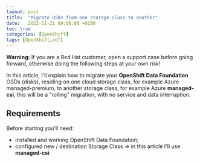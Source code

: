 ```yaml
---
layout: post
title:  "Migrate OSDs from one storage class to another"
date:   2022-11-21 09:00:00 +0100
toc: true
categories: [OpenShift]
tags: [OpenShift,odf]
---
```

**Warning:** If you are a Red Hat customer, open a support case before going forward, otherwise doing the following steps at your own risk!

In this article, I'll explain how to migrate your **OpenShift Data Foundation** OSDs (disks), residing on one cloud storage class, for example Azure managed-premium, to another storage class, for example Azure **managed-csi**, this will be a "rolling" migration, with no service and data interruption.

## Requirements
Before starting you'll need:

- installed and working OpenShift Data Foundation;
- configured new / destination Storage Class => in this article I'll use **managed-csi**
